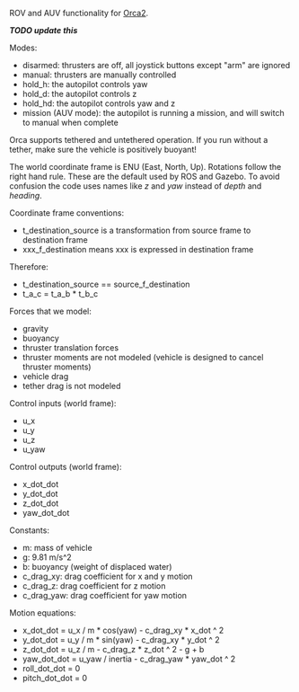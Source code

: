 ROV and AUV functionality for [Orca2](https://github.com/clydemcqueen/orca2).

***TODO update this***

Modes:
* disarmed: thrusters are off, all joystick buttons except "arm" are ignored
* manual: thrusters are manually controlled
* hold_h: the autopilot controls yaw
* hold_d: the autopilot controls z
* hold_hd: the autopilot controls yaw and z
* mission (AUV mode): the autopilot is running a mission, and will switch to manual when complete

Orca supports tethered and untethered operation.
If you run without a tether, make sure the vehicle is positively buoyant!

The world coordinate frame is ENU (East, North, Up).
Rotations follow the right hand rule.
These are the default used by ROS and Gazebo.
To avoid confusion the code uses names like _z_ and _yaw_ instead of _depth_ and _heading_.

Coordinate frame conventions:
* t_destination_source is a transformation from source frame to destination frame
* xxx_f_destination means xxx is expressed in destination frame

Therefore:
* t_destination_source == source_f_destination
* t_a_c = t_a_b * t_b_c


Forces that we model:
* gravity
* buoyancy
* thruster translation forces
* thruster moments are not modeled (vehicle is designed to cancel thruster moments)
* vehicle drag
* tether drag is not modeled

Control inputs (world frame):
* u_x
* u_y
* u_z
* u_yaw

Control outputs (world frame):
* x_dot_dot
* y_dot_dot
* z_dot_dot
* yaw_dot_dot

Constants:
* m: mass of vehicle
* g: 9.81 m/s^2
* b: buoyancy (weight of displaced water)
* c_drag_xy: drag coefficient for x and y motion
* c_drag_z: drag coefficient for z motion
* c_drag_yaw: drag coefficient for yaw motion

Motion equations:
* x_dot_dot = u_x / m * cos(yaw) - c_drag_xy * x_dot ^ 2
* y_dot_dot = u_y / m * sin(yaw) - c_drag_xy * y_dot ^ 2
* z_dot_dot = u_z / m - c_drag_z * z_dot ^ 2 - g + b
* yaw_dot_dot = u_yaw / inertia - c_drag_yaw * yaw_dot ^ 2
* roll_dot_dot = 0
* pitch_dot_dot = 0